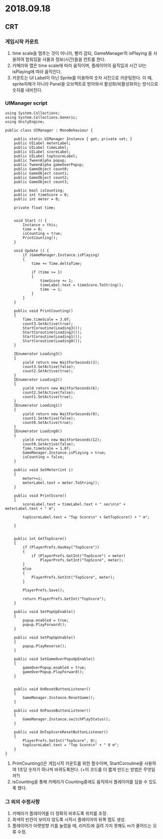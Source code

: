 ﻿# 2018.09.18## CRT### 게임시작 카운트1. time scale을 멈추는 것이 아니라, 빨리 감되, GameManager의 isPlaying 을 사용하여 멈춰있을 사물과 정보(시간)들을 컨트롤 한다. 2. 카메라와 맵은 time scale에 따라 움직이며, 플레이어의 움직임과 시간 UI는 isPlaying에 따라 움직인다.3. 카운트는 UI Label이 아닌 Sprite를 이용하여 숫자 사진으로 카운팅한다. 이 때, sprite자체가 아니라 Panel을 오브젝트로 받아와서 활성화/비활성화하는 방식으로 숫자를 내비친다.### UIManager script```using System.Collections;using System.Collections.Generic;using UnityEngine;public class UIManager : MonoBehaviour {	public static UIManager Instance { get; private set; }	public UILabel meterLabel;	public UILabel timeLabel;	public UILabel scoreLabel;	public UILabel topScoreLabel;	public TweenAlpha popup;	public TweenAlpha gameOverPopup;	public GameObject count0;	public GameObject count1;	public GameObject count2;	public GameObject count3;	public bool isCounting;	public int timeScore = 0;	public int meter = 0;	private float time;			void Start () {		Instance = this;		time = 0;		isCounting = true;		PrintCounting();	}		void Update () {		if (GameManager.Instance.isPlaying)		{			time += Time.deltaTime;			if (time >= 1)			{				timeScore += 1;				timeLabel.text = timeScore.ToString();				time -= 1;			}		}	}	public void PrintCounting()	{		Time.timeScale = 3.0f;		count3.SetActive(true);		StartCoroutine(Loading3());		StartCoroutine(Loading2());		StartCoroutine(Loading1());		StartCoroutine(Loading0());	}	IEnumerator Loading3()	{		yield return new WaitForSeconds(3);		count3.SetActive(false);		count2.SetActive(true);	}	IEnumerator Loading2()	{		yield return new WaitForSeconds(6);		count2.SetActive(false);		count1.SetActive(true);	}	IEnumerator Loading1()	{		yield return new WaitForSeconds(9);		count1.SetActive(false);		count0.SetActive(true);	}	IEnumerator Loading0()	{		yield return new WaitForSeconds(12);		count0.SetActive(false);		Time.timeScale = 1.0f;		GameManager.Instance.isPlaying = true;		isCounting = false;	}	public void SetMeter(int i)	{		meter+=i;		meterLabel.text = meter.ToString();	}	public void PrintScore()	{		scoreLabel.text = timeLabel.text + " sec\n\n" + meterLabel.text + " m";		topScoreLabel.text = "Top Score\n" + GetTopScore() + " m";			}		public int GetTopScore()	{		if (PlayerPrefs.HasKey("TopScore"))		{			if (PlayerPrefs.GetInt("TopScore") < meter)				PlayerPrefs.SetInt("TopScore", meter);		}		else		{			PlayerPrefs.SetInt("TopScore", meter);		}		PlayerPrefs.Save();		return PlayerPrefs.GetInt("TopScore");	}	public void SetPopUpEnable()	{		popup.enabled = true;		popup.PlayForward();	}	public void SetPopUpUnable()	{		popup.PlayReverse();	}	public void SetGameOverPopuUpEnable()	{		gameOverPopup.enabled = true;		gameOverPopup.PlayForward();	}	public void OnResetButtonListener()	{		GameManager.Instance.ResetGame();	}	public void OnPauseButtonListener()	{		GameManager.Instance.switchPlayStatus();	}	public void OnTopScoreResetButtonListener()	{		PlayerPrefs.SetInt("TopScore", 0);		topScoreLabel.text = "Top Score\n" + " 0 m";	}}```1. PrintCounting()은 게임시작 카운트를 위한 함수이며, StartCoroutine을 사용하여 1초당 숫자가 하나씩 바뀌도록한다. (+이 코드를 더 짧게 만드는 방법은 무엇일까?)2. isCounting을 통해 카메라가 Counting중에도 움직여서 플레이어를 담을 수 있도록 했다.### 그 외의 수정사항1. 카메라가 플레이어를 더 정확히 비추도록 위치를 조정.2. 회색의 빈칸이 보이지 않도록 시작시 플레이어의 뒤쪽 맵도 생성.3. 플레이어가 아랫방향 키를 눌렀을 때, 리미트에 걸려 가지 못해도 m가 줄어드는 오류 수정.